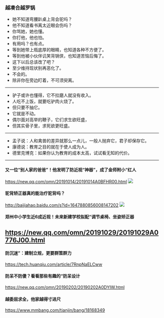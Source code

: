 ### 越凑合越罗锅
- 她不知道弯腰趴桌上背会驼吗？
- 他不知道看书离太近眼会伤吗？
- 你骂她，她也懂。
- 你打他，他也怕。
- 有用吗？也有点。
- 等到她带上瓶底厚的眼睛，也知道各种不方便了。
- 等到他被小伙伴讥笑背锅侠，也知道苦恼后悔了。
- 这下以后总该改了吧？
- 至少维持现状别再恶化了。
- 不会的。
- 除非你在旁边盯着，不可须臾离。
---
- 驴子或许也懂得，它不拉磨人就没有收入。
- 人吃不上饭，就要吃驴肉火烧了。
- 但只要不抽它。
- 它就是不动。
- 偶尔面对高举的鞭子，它们求生欲旺盛，
- 但其实骨子里，求死欲更旺盛。
---
- 孟子说：人和禽兽的差异就那么一点儿，一般人抛弃它，君子却保存它。
- 康德说：教育之目的就在于使人成为人。
- 德里克博克：如果你认为教育的成本太高，试试看无知的代价。
---
#### 又一位“别人家的爸爸”！他发明了防近视“神器”，成了金师附小“红人
https://new.qq.com/omn/20191014/20191014A0BFHR00.html
![](https://inews.gtimg.com/newsapp_bt/0/10516884577/1000)
#### 驼背矫正器真的能治疗驼背吗？
http://baijiahao.baidu.com/s?id=1647880856008147202
![](http://pics7.baidu.com/feed/a686c9177f3e67095cd3bd9786740138fadc55c4.jpeg?token=40aeaaaf783ac71305738e9d943e2afe&s=C884C7145F6B6E904DA97CC30300E0A0)
#### 郑州中小学生近6成近视！未来新建学校拟配“调节桌椅、坐姿矫正器
https://new.qq.com/omn/20191029/20191029A0776J00.html
---
#### 防沉迷”：建制立规，更要群策群力
https://tech.huanqiu.com/article/7RnpNaELCww
#### 防呆不防傻？看看那些有趣的“防呆设计
https://new.qq.com/omn/20190202/20190202A0DYIW.html
#### 越委屈求全，他家越得寸进尺
https://www.mmbang.com/tianjin/bang/18168349
